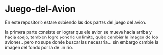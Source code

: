 # Juego-del-Avion
En este repositorio estare subiendo las dos partes del juego del avion.


la primera parte consiste en lograr que ele avion se mueva hacia arriba y hacia abajo, tambien logre ponerle un limite, quise cambiar la imagen de los aviones.. pero no supe donde buscar las necesaria... sin embargo cambie la imagen del fondo por la de un rio.
